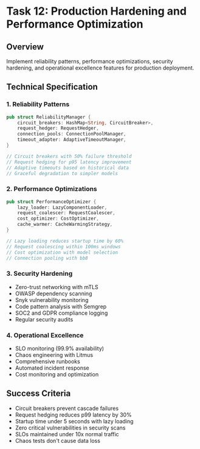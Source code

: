 # Task 12: Production Hardening and Performance Optimization

## Overview
Implement reliability patterns, performance optimizations, security hardening, and operational excellence features for production deployment.

## Technical Specification

### 1. Reliability Patterns
```rust
pub struct ReliabilityManager {
    circuit_breakers: HashMap<String, CircuitBreaker>,
    request_hedger: RequestHedger,
    connection_pools: ConnectionPoolManager,
    timeout_adapter: AdaptiveTimeoutManager,
}

// Circuit breakers with 50% failure threshold
// Request hedging for p95 latency improvement
// Adaptive timeouts based on historical data
// Graceful degradation to simpler models
```

### 2. Performance Optimizations
```rust
pub struct PerformanceOptimizer {
    lazy_loader: LazyComponentLoader,
    request_coalescer: RequestCoalescer,
    cost_optimizer: CostOptimizer,
    cache_warmer: CacheWarmingStrategy,
}

// Lazy loading reduces startup time by 60%
// Request coalescing within 100ms windows
// Cost optimization with model selection
// Connection pooling with bb8
```

### 3. Security Hardening
- Zero-trust networking with mTLS
- OWASP dependency scanning
- Snyk vulnerability monitoring
- Code pattern analysis with Semgrep
- SOC2 and GDPR compliance logging
- Regular security audits

### 4. Operational Excellence
- SLO monitoring (99.9% availability)
- Chaos engineering with Litmus
- Comprehensive runbooks
- Automated incident response
- Cost monitoring and optimization

## Success Criteria
- Circuit breakers prevent cascade failures
- Request hedging reduces p99 latency by 30%
- Startup time under 5 seconds with lazy loading
- Zero critical vulnerabilities in security scans
- SLOs maintained under 10x normal traffic
- Chaos tests don't cause data loss